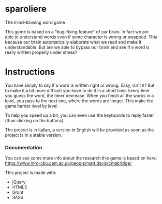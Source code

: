 # sparoliere

The mind-blowing word game

This game is based on a "bug-fixing feature" of our brain. In fact we are able to understand words even if some character is wrong or swapped. This because our brain automatically elaborate what we read and make it understandable.
But are we able to bypass our brain and see if a word is really written properly under stress?


# Instructions

You have simply to say if a word is written right or wrong.  Easy, isn't it?
But to make it a bit more difficult you have to do it in a short time. Every time you guess the word, the timer decrease. When you finish all the words in a level, you pass to the next one, where the words are longer.
This make the game harder level by level.

To help you speed up a bit, you can even use the keyboards to reply faster (than clicking on the buttons).

The project is in italian, a version in English will be provided as soon as the project is in a stable version.
### Documentation

You can see some more info about the research this game is based on here: https://www.mrc-cbu.cam.ac.uk/people/matt.davis/cmabridge/

This project is made with:
* jQuery
* HTML5
* Grunt
* SASS
